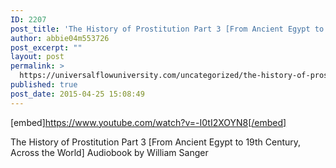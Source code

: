 ```yaml
---
ID: 2207
post_title: 'The History of Prostitution Part 3 [From Ancient Egypt to 19th Century, Across the World] Audiobook'
author: abbie04m553726
post_excerpt: ""
layout: post
permalink: >
  https://universalflowuniversity.com/uncategorized/the-history-of-prostitution-part-3-from-ancient-egypt-to-19th-century-across-the-world-audiobook/
published: true
post_date: 2015-04-25 15:08:49
---
```

[embed]https://www.youtube.com/watch?v=-I0tI2XOYN8[/embed]<br>
<p>The History of Prostitution Part 3 [From Ancient Egypt to 19th Century, Across the World] Audiobook by William Sanger</p>
